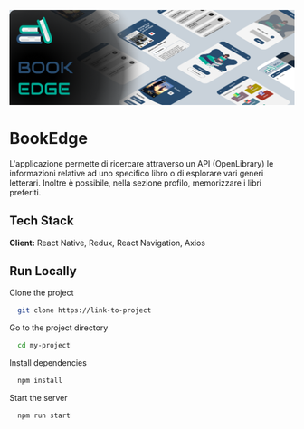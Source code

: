 ![Logo](https://github.com/R-dilorenzo/R-dilorenzo/blob/master/Cover/Cover_BookEdge.png)

# BookEdge

L'applicazione permette di ricercare attraverso un API (OpenLibrary) le informazioni relative ad uno specifico libro o di esplorare vari generi letterari. Inoltre è possibile, nella sezione profilo, memorizzare i libri preferiti.

## Tech Stack

**Client:** React Native, Redux, React Navigation, Axios

## Run Locally

Clone the project

```bash
  git clone https://link-to-project
```

Go to the project directory

```bash
  cd my-project
```

Install dependencies

```bash
  npm install
```

Start the server

```bash
  npm run start
```

